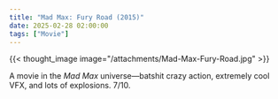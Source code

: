 ```yaml
---
title: "Mad Max: Fury Road (2015)"
date: 2025-02-28 02:00:00
tags: ["Movie"]
---
```


{{< thought_image image="/attachments/Mad-Max-Fury-Road.jpg" >}}

A movie in the *Mad Max* universe—batshit crazy action, extremely cool VFX, and lots of explosions. 7/10.
